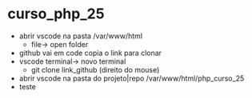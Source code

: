 # curso_php_25

- abrir vscode na pasta /var/www/html
    - file-> open folder
- github vai em code copia o link para clonar
- vscode terminal-> novo terminal
    - git clone link_github (direito do mouse)
- abrir vscode na pasta do projeto|repo /var/www/html/php_curso_25
- teste